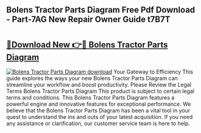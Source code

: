 ## Bolens Tractor Parts Diagram Free Pdf Download - Part-7AG New Repair Owner Guide t7B7T

# <h2><a href="http://dfimeeh.blite.top/?on=Bolens+Tractor+Parts+Diagram">🔗Download New 👉🔴 Bolens Tractor Parts Diagram</a></h2>

[![Bolens Tractor Parts Diagram download](https://i.imgur.com/lujVjoI.png)](http://dfimeeh.blite.top/?on=Bolens+Tractor+Parts+Diagram)
Your Gateway to Efficiency This guide explores the ways your new Bolens Tractor Parts Diagram can streamline your workflow and boost productivity. Please Review the Legal Terms Bolens Tractor Parts Diagram This product is subject to certain legal terms and conditions. This Bolens Tractor Parts Diagram features a powerful engine and innovative features for exceptional performance. We believe that the Bolens Tractor Parts Diagram has been a vital tool in your quest to understand the ins and outs of your latest acquisition. If you need any assistance or clarification, our customer service team is here to help.
